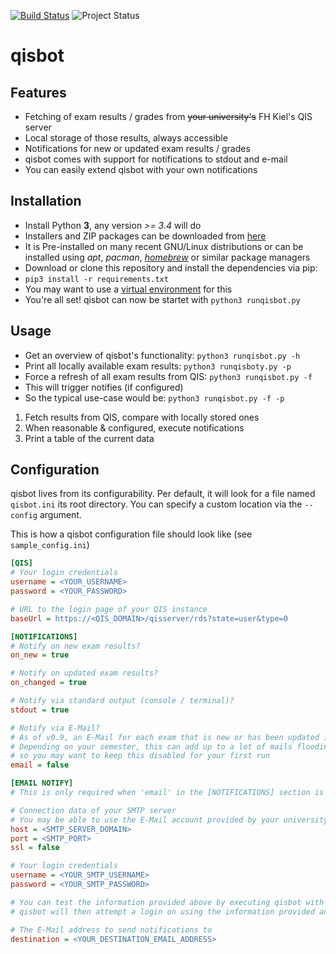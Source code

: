 [![Build Status](https://travis-ci.org/nscuro/qisbot.svg?branch=develop)](https://travis-ci.org/nscuro/qisbot)
![Project Status](https://img.shields.io/badge/development-discontinued-red.svg)

# qisbot

## Features
* Fetching of exam results / grades from ~~your university's~~ FH Kiel's QIS server
* Local storage of those results, always accessible
* Notifications for new or updated exam results / grades
 * qisbot comes with support for notifications to stdout and e-mail
 * You can easily extend qisbot with your own notifications

## Installation
* Install Python **3**, any version *>= 3.4* will do
 * Installers and ZIP packages can be downloaded from [here](https://www.python.org/downloads/)
 * It is Pre-installed on many recent GNU/Linux distributions or can be installed using *apt*, *pacman*, *[homebrew](http://brew.sh/)* or similar package managers
* Download or clone this repository and install the dependencies via pip:
 * `pip3 install -r requirements.txt`
 * You may want to use a [virtual environment](https://virtualenv.pypa.io/en/stable/) for this
* You're all set! qisbot can now be startet with `python3 runqisbot.py`

## Usage
* Get an overview of qisbot's functionality: `python3 runqisbot.py -h`
* Print all locally available exam results: `python3 runqisboty.py -p`
* Force a refresh of all exam results from QIS: `python3 runqisbot.py -f`
 * This will trigger notifies (if configured)
* So the typical use-case would be: `python3 runqisbot.py -f -p`
 1. Fetch results from QIS, compare with locally stored ones
 2. When reasonable & configured, execute notifications
 3. Print a table of the current data

## Configuration
qisbot lives from its configurability.
Per default, it will look for a file named `qisbot.ini` its root directory. 
You can specify a custom location via the `--config` argument.

This is how a qisbot configuration file should look like (see `sample_config.ini`)
```ini
[QIS]
# Your login credentials
username = <YOUR_USERNAME>
password = <YOUR_PASSWORD>

# URL to the login page of your QIS instance
baseUrl = https://<QIS_DOMAIN>/qisserver/rds?state=user&type=0

[NOTIFICATIONS]
# Notify on new exam results?
on_new = true

# Notify on updated exam results?
on_changed = true

# Notify via standard output (console / terminal)?
stdout = true

# Notify via E-Mail?
# As of v0.9, an E-Mail for each exam that is new or has been updated is sent.
# Depending on your semester, this can add up to a lot of mails flooding your inbox,
# so you may want to keep this disabled for your first run
email = false

[EMAIL NOTIFY]
# This is only required when 'email' in the [NOTIFICATIONS] section is true!

# Connection data of your SMTP server
# You may be able to use the E-Mail account provided by your university here...
host = <SMTP_SERVER_DOMAIN>
port = <SMTP_PORT>
ssl = false

# Your login credentials
username = <YOUR_SMTP_USERNAME>
password = <YOUR_SMTP_PASSWORD>

# You can test the information provided above by executing qisbot with the '--test-email' flag
# qisbot will then attempt a login on using the information provided and output the result

# The E-Mail address to send notifications to
destination = <YOUR_DESTINATION_EMAIL_ADDRESS>
```
